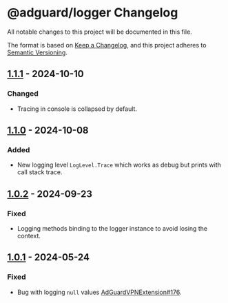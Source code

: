 # @adguard/logger Changelog

All notable changes to this project will be documented in this file.

The format is based on [Keep a Changelog](https://keepachangelog.com/en/1.0.0/),
and this project adheres to [Semantic Versioning](https://semver.org/spec/v2.0.0.html).

## [1.1.1] - 2024-10-10

### Changed

- Tracing in console is collapsed by default.

[1.1.1]: https://github.com/AdguardTeam/tsurlfilter/releases/tag/logger-v1.1.1

## [1.1.0] - 2024-10-08

### Added

- New logging level `LogLevel.Trace` which works as debug but prints with call stack trace.

[1.1.0]: https://github.com/AdguardTeam/tsurlfilter/releases/tag/logger-v1.1.0

## [1.0.2] - 2024-09-23

### Fixed

- Logging methods binding to the logger instance to avoid losing the context.

[1.0.2]: https://github.com/AdguardTeam/tsurlfilter/releases/tag/logger-v1.0.2


## [1.0.1] - 2024-05-24

### Fixed

- Bug with logging `null` values [AdGuardVPNExtension#176].

[1.0.1]: https://github.com/AdguardTeam/tsurlfilter/releases/tag/logger-v1.0.1
[AdGuardVPNExtension#176]: https://github.com/AdguardTeam/AdGuardVPNExtension/issues/176

